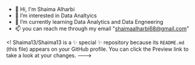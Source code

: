 - 👋 Hi, I'm Shaima Alharbi
- 👀 I’m interested in Data Analtyics 
- 🌱 I’m currently learning Data Analytics and Data Engneering 
- 📫 you can reach me through my email "shaimaalharbi68@gmail.com"

<!
Shaima13/Shaima13 is a ✨ special ✨ repository because its `README.md` (this file) appears on your GitHub profile.
You can click the Preview link to take a look at your changes.
--->

